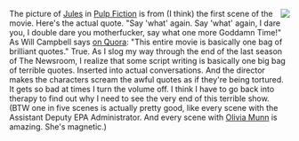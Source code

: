 <img src="http://scripting.com/images/2019/12/31/sayBlockchainAgain.png" border="0" align="right">The picture of <a href="https://pulpfiction.fandom.com/wiki/Jules_Winnfield">Jules</a> in <a href="https://en.wikipedia.org/wiki/Pulp_Fiction">Pulp Fiction</a> is from (I think) the first scene of the movie. Here's the actual quote. "Say 'what' again. Say 'what' again, I dare you, I double dare you motherfucker, say what one more Goddamn Time!" As Will Campbell says <a href="https://www.quora.com/What-are-the-best-Samuel-L-Jackson-quotes-from-Pulp-Fiction">on Quora</a>: "This entire movie is basically one bag of brilliant quotes." True. As I slog my way through the end of the last season of The Newsroom, I realize that some script writing is basically one big bag of terrible quotes. Inserted into actual conversations. And the director makes the characters scream the awful quotes as if they're being tortured. It gets so bad at times I turn the volume off. I think I have to go back into therapy to find out why I need to see the very end of this terrible show. (BTW one in five scenes is actually pretty good, like every scene with the Assistant Deputy EPA Administrator. And every scene with <a href="https://en.wikipedia.org/wiki/Olivia_Munn">Olivia Munn</a> is amazing. She's magnetic.)
